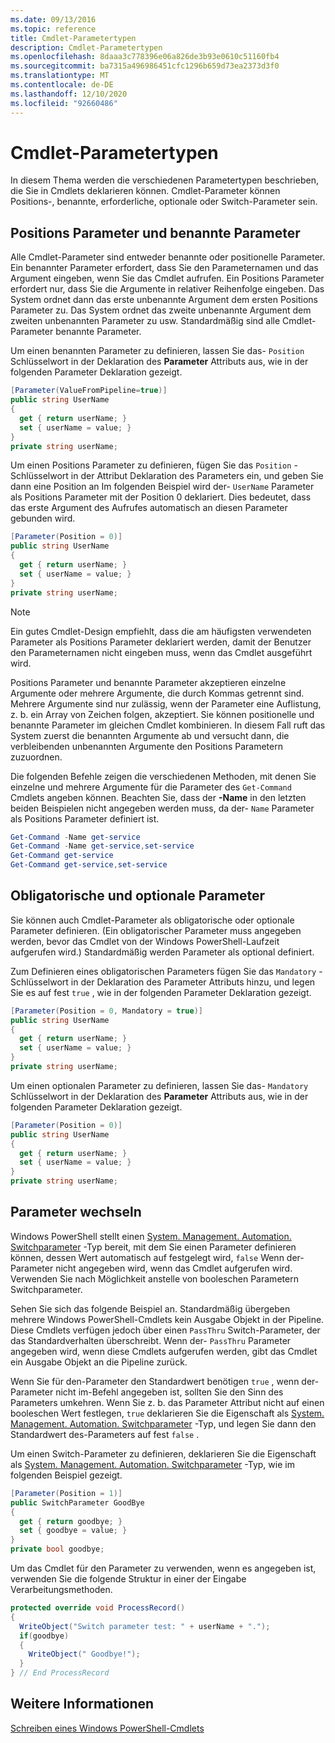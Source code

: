 ```yaml
---
ms.date: 09/13/2016
ms.topic: reference
title: Cmdlet-Parametertypen
description: Cmdlet-Parametertypen
ms.openlocfilehash: 8daaa3c778396e06a826de3b93e0610c51160fb4
ms.sourcegitcommit: ba7315a496986451cfc1296b659d73ea2373d3f0
ms.translationtype: MT
ms.contentlocale: de-DE
ms.lasthandoff: 12/10/2020
ms.locfileid: "92660486"
---
```

# <a name="types-of-cmdlet-parameters"></a>Cmdlet-Parametertypen

In diesem Thema werden die verschiedenen Parametertypen beschrieben, die Sie in Cmdlets deklarieren können. Cmdlet-Parameter können Positions-, benannte, erforderliche, optionale oder Switch-Parameter sein.

## <a name="positional-and-named-parameters"></a>Positions Parameter und benannte Parameter

Alle Cmdlet-Parameter sind entweder benannte oder positionelle Parameter. Ein benannter Parameter erfordert, dass Sie den Parameternamen und das Argument eingeben, wenn Sie das Cmdlet aufrufen. Ein Positions Parameter erfordert nur, dass Sie die Argumente in relativer Reihenfolge eingeben. Das System ordnet dann das erste unbenannte Argument dem ersten Positions Parameter zu. Das System ordnet das zweite unbenannte Argument dem zweiten unbenannten Parameter zu usw. Standardmäßig sind alle Cmdlet-Parameter benannte Parameter.

Um einen benannten Parameter zu definieren, lassen Sie das- `Position` Schlüsselwort in der Deklaration des **Parameter** Attributs aus, wie in der folgenden Parameter Deklaration gezeigt.

```csharp
[Parameter(ValueFromPipeline=true)]
public string UserName
{
  get { return userName; }
  set { userName = value; }
}
private string userName;
```

Um einen Positions Parameter zu definieren, fügen Sie das `Position` -Schlüsselwort in der Attribut Deklaration des Parameters ein, und geben Sie dann eine Position an Im folgenden Beispiel wird der- `UserName` Parameter als Positions Parameter mit der Position 0 deklariert. Dies bedeutet, dass das erste Argument des Aufrufes automatisch an diesen Parameter gebunden wird.

```csharp
[Parameter(Position = 0)]
public string UserName
{
  get { return userName; }
  set { userName = value; }
}
private string userName;
```

> [!NOTE]
> Ein gutes Cmdlet-Design empfiehlt, dass die am häufigsten verwendeten Parameter als Positions Parameter deklariert werden, damit der Benutzer den Parameternamen nicht eingeben muss, wenn das Cmdlet ausgeführt wird.

Positions Parameter und benannte Parameter akzeptieren einzelne Argumente oder mehrere Argumente, die durch Kommas getrennt sind. Mehrere Argumente sind nur zulässig, wenn der Parameter eine Auflistung, z. b. ein Array von Zeichen folgen, akzeptiert. Sie können positionelle und benannte Parameter im gleichen Cmdlet kombinieren. In diesem Fall ruft das System zuerst die benannten Argumente ab und versucht dann, die verbleibenden unbenannten Argumente den Positions Parametern zuzuordnen.

Die folgenden Befehle zeigen die verschiedenen Methoden, mit denen Sie einzelne und mehrere Argumente für die Parameter des `Get-Command` Cmdlets angeben können. Beachten Sie, dass der **-Name** in den letzten beiden Beispielen nicht angegeben werden muss, da der- `Name` Parameter als Positions Parameter definiert ist.

```powershell
Get-Command -Name get-service
Get-Command -Name get-service,set-service
Get-Command get-service
Get-Command get-service,set-service
```

## <a name="mandatory-and-optional-parameters"></a>Obligatorische und optionale Parameter

Sie können auch Cmdlet-Parameter als obligatorische oder optionale Parameter definieren. (Ein obligatorischer Parameter muss angegeben werden, bevor das Cmdlet von der Windows PowerShell-Laufzeit aufgerufen wird.)  Standardmäßig werden Parameter als optional definiert.

Zum Definieren eines obligatorischen Parameters fügen Sie das `Mandatory` -Schlüsselwort in der Deklaration des Parameter Attributs hinzu, und legen Sie es auf fest `true` , wie in der folgenden Parameter Deklaration gezeigt.

```csharp
[Parameter(Position = 0, Mandatory = true)]
public string UserName
{
  get { return userName; }
  set { userName = value; }
}
private string userName;
```

Um einen optionalen Parameter zu definieren, lassen Sie das- `Mandatory` Schlüsselwort in der Deklaration des **Parameter** Attributs aus, wie in der folgenden Parameter Deklaration gezeigt.

```csharp
[Parameter(Position = 0)]
public string UserName
{
  get { return userName; }
  set { userName = value; }
}
private string userName;
```

## <a name="switch-parameters"></a>Parameter wechseln

Windows PowerShell stellt einen [System. Management. Automation. Switchparameter](/dotnet/api/System.Management.Automation.SwitchParameter) -Typ bereit, mit dem Sie einen Parameter definieren können, dessen Wert automatisch auf festgelegt wird, `false` Wenn der-Parameter nicht angegeben wird, wenn das Cmdlet aufgerufen wird. Verwenden Sie nach Möglichkeit anstelle von booleschen Parametern Switchparameter.

Sehen Sie sich das folgende Beispiel an. Standardmäßig übergeben mehrere Windows PowerShell-Cmdlets kein Ausgabe Objekt in der Pipeline. Diese Cmdlets verfügen jedoch über einen `PassThru` Switch-Parameter, der das Standardverhalten überschreibt. Wenn der- `PassThru` Parameter angegeben wird, wenn diese Cmdlets aufgerufen werden, gibt das Cmdlet ein Ausgabe Objekt an die Pipeline zurück.

Wenn Sie für den-Parameter den Standardwert benötigen `true` , wenn der-Parameter nicht im-Befehl angegeben ist, sollten Sie den Sinn des Parameters umkehren. Wenn Sie z. b. das Parameter Attribut nicht auf einen booleschen Wert festlegen, `true` deklarieren Sie die Eigenschaft als [System. Management. Automation. Switchparameter](/dotnet/api/System.Management.Automation.SwitchParameter) -Typ, und legen Sie dann den Standardwert des-Parameters auf fest `false` .

Um einen Switch-Parameter zu definieren, deklarieren Sie die Eigenschaft als [System. Management. Automation. Switchparameter](/dotnet/api/System.Management.Automation.SwitchParameter) -Typ, wie im folgenden Beispiel gezeigt.

```csharp
[Parameter(Position = 1)]
public SwitchParameter GoodBye
{
  get { return goodbye; }
  set { goodbye = value; }
}
private bool goodbye;
```

Um das Cmdlet für den Parameter zu verwenden, wenn es angegeben ist, verwenden Sie die folgende Struktur in einer der Eingabe Verarbeitungsmethoden.

```csharp
protected override void ProcessRecord()
{
  WriteObject("Switch parameter test: " + userName + ".");
  if(goodbye)
  {
    WriteObject(" Goodbye!");
  }
} // End ProcessRecord
```

## <a name="see-also"></a>Weitere Informationen

[Schreiben eines Windows PowerShell-Cmdlets](./writing-a-windows-powershell-cmdlet.md)
